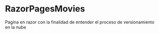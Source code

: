 # RazorPagesMovies
Pagina en razor con la finalidad de entender el proceso de versionamiento en la nube
